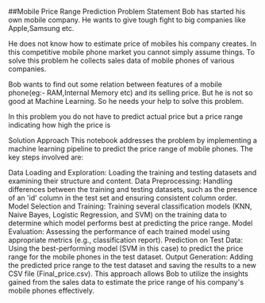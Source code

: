 ##Mobile Price Range Prediction
Problem Statement
Bob has started his own mobile company. He wants to give tough fight to big companies like Apple,Samsung etc.

He does not know how to estimate price of mobiles his company creates. In this competitive mobile phone market you cannot simply assume things. To solve this problem he collects sales data of mobile phones of various companies.

Bob wants to find out some relation between features of a mobile phone(eg:- RAM,Internal Memory etc) and its selling price. But he is not so good at Machine Learning. So he needs your help to solve this problem.

In this problem you do not have to predict actual price but a price range indicating how high the price is

Solution Approach
This notebook addresses the problem by implementing a machine learning pipeline to predict the price range of mobile phones. The key steps involved are:

Data Loading and Exploration: Loading the training and testing datasets and examining their structure and content.
Data Preprocessing: Handling differences between the training and testing datasets, such as the presence of an 'id' column in the test set and ensuring consistent column order.
Model Selection and Training: Training several classification models (KNN, Naive Bayes, Logistic Regression, and SVM) on the training data to determine which model performs best at predicting the price range.
Model Evaluation: Assessing the performance of each trained model using appropriate metrics (e.g., classification report).
Prediction on Test Data: Using the best-performing model (SVM in this case) to predict the price range for the mobile phones in the test dataset.
Output Generation: Adding the predicted price range to the test dataset and saving the results to a new CSV file (Final_price.csv).
This approach allows Bob to utilize the insights gained from the sales data to estimate the price range of his company's mobile phones effectively.
